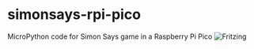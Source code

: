 ﻿# simonsays-rpi-pico
MicroPython code for Simon Says game in a Raspberry Pi Pico
![Fritzing](https://user-images.githubusercontent.com/8424229/145968545-7aedbc4b-226b-460f-8561-2658035ef8fc.png)
